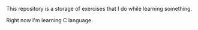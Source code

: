 This repository is a storage of exercises that I do while learning something. 

Right now I'm learning C language.
